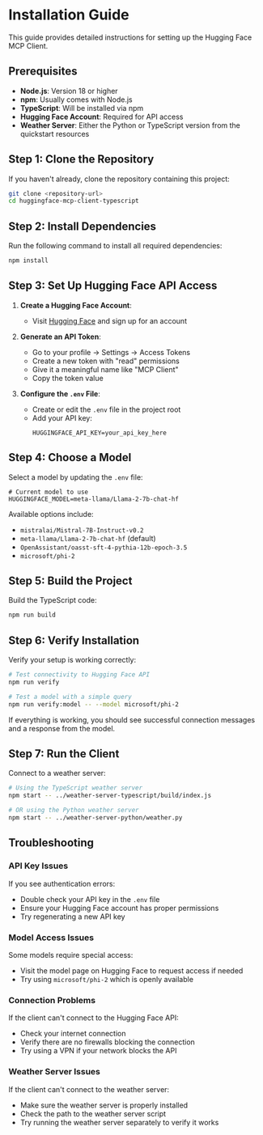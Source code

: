 # Installation Guide

This guide provides detailed instructions for setting up the Hugging Face MCP Client.

## Prerequisites

- **Node.js**: Version 18 or higher
- **npm**: Usually comes with Node.js
- **TypeScript**: Will be installed via npm
- **Hugging Face Account**: Required for API access
- **Weather Server**: Either the Python or TypeScript version from the quickstart resources

## Step 1: Clone the Repository

If you haven't already, clone the repository containing this project:

```bash
git clone <repository-url>
cd huggingface-mcp-client-typescript
```

## Step 2: Install Dependencies

Run the following command to install all required dependencies:

```bash
npm install
```

## Step 3: Set Up Hugging Face API Access

1. **Create a Hugging Face Account**:
   - Visit [Hugging Face](https://huggingface.co/) and sign up for an account

2. **Generate an API Token**:
   - Go to your profile → Settings → Access Tokens
   - Create a new token with "read" permissions
   - Give it a meaningful name like "MCP Client"
   - Copy the token value

3. **Configure the `.env` File**:
   - Create or edit the `.env` file in the project root
   - Add your API key:
     ```
     HUGGINGFACE_API_KEY=your_api_key_here
     ```

## Step 4: Choose a Model

Select a model by updating the `.env` file:

```
# Current model to use
HUGGINGFACE_MODEL=meta-llama/Llama-2-7b-chat-hf
```

Available options include:
- `mistralai/Mistral-7B-Instruct-v0.2`
- `meta-llama/Llama-2-7b-chat-hf` (default)
- `OpenAssistant/oasst-sft-4-pythia-12b-epoch-3.5`
- `microsoft/phi-2`

## Step 5: Build the Project

Build the TypeScript code:

```bash
npm run build
```

## Step 6: Verify Installation

Verify your setup is working correctly:

```bash
# Test connectivity to Hugging Face API
npm run verify

# Test a model with a simple query
npm run verify:model -- --model microsoft/phi-2
```

If everything is working, you should see successful connection messages and a response from the model.

## Step 7: Run the Client

Connect to a weather server:

```bash
# Using the TypeScript weather server
npm start -- ../weather-server-typescript/build/index.js

# OR using the Python weather server
npm start -- ../weather-server-python/weather.py
```

## Troubleshooting

### API Key Issues

If you see authentication errors:
- Double check your API key in the `.env` file
- Ensure your Hugging Face account has proper permissions
- Try regenerating a new API key

### Model Access Issues

Some models require special access:
- Visit the model page on Hugging Face to request access if needed
- Try using `microsoft/phi-2` which is openly available

### Connection Problems

If the client can't connect to the Hugging Face API:
- Check your internet connection
- Verify there are no firewalls blocking the connection
- Try using a VPN if your network blocks the API

### Weather Server Issues

If the client can't connect to the weather server:
- Make sure the weather server is properly installed
- Check the path to the weather server script
- Try running the weather server separately to verify it works
